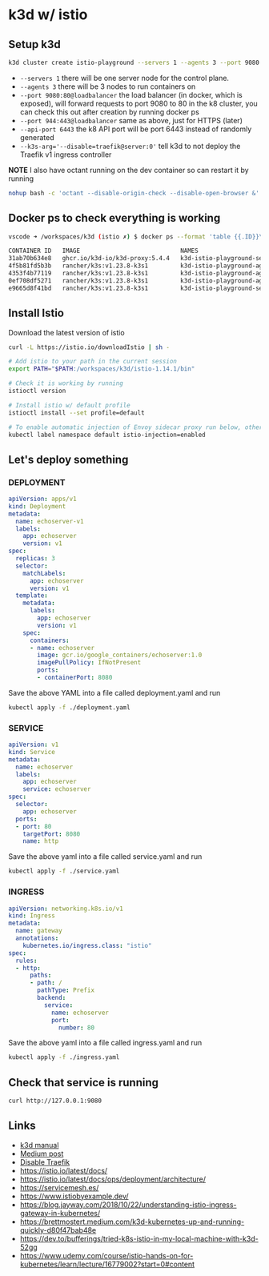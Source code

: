 # k3d w/ istio

## Setup k3d

```bash
k3d cluster create istio-playground --servers 1 --agents 3 --port 9080:80@loadbalancer --port 9443:443@loadbalancer --api-port 6443 --k3s-arg='--disable=traefik@server:0'
```

- `--servers 1` there will be one server node for the control plane.
- `--agents 3` there will be 3 nodes to run containers on
- `--port 9080:80@loadbalancer` the load balancer (in docker, which is exposed), will forward requests to port 9080 to 80 in the k8 cluster, you can check this out after creation by running docker ps
- `--port 944:443@loadbalancer` same as above, just for HTTPS (later)
- `--api-port 6443` the k8 API port will be port 6443 instead of randomly generated
- `--k3s-arg='--disable=traefik@server:0'` tell k3d to not deploy the Traefik v1 ingress controller

**NOTE** I also have octant running on the dev container so can restart it by running

```bash
nohup bash -c 'octant --disable-origin-check --disable-open-browser &' > ./.devcontainer/logs/octant.log
```

## Docker ps to check everything is working

```bash
vscode ➜ /workspaces/k3d (istio ✗) $ docker ps --format 'table {{.ID}}\t{{.Image}}\t{{.Names}}\t{{.Ports}}'

CONTAINER ID   IMAGE                            NAMES                           PORTS
31ab70b634e8   ghcr.io/k3d-io/k3d-proxy:5.4.4   k3d-istio-playground-serverlb   0.0.0.0:6443->6443/tcp, 0.0.0.0:9080->80/tcp, 0.0.0.0:9443->443/tcp
4f5b81fd5b3b   rancher/k3s:v1.23.8-k3s1         k3d-istio-playground-agent-2    
4353f4b77119   rancher/k3s:v1.23.8-k3s1         k3d-istio-playground-agent-1    
0ef708df5271   rancher/k3s:v1.23.8-k3s1         k3d-istio-playground-agent-0    
e9665d8f41bd   rancher/k3s:v1.23.8-k3s1         k3d-istio-playground-server-0   
```

## Install Istio

Download the latest version of istio

```bash
curl -L https://istio.io/downloadIstio | sh -

# Add istio to your path in the current session
export PATH="$PATH:/workspaces/k3d/istio-1.14.1/bin"

# Check it is working by running 
istioctl version

# Install istio w/ default profile
istioctl install --set profile=default

# To enable automatic injection of Envoy sidecar proxy run below, otherwise you will have to do it yourself
kubectl label namespace default istio-injection=enabled

```

## Let's deploy something

### DEPLOYMENT

```yaml
apiVersion: apps/v1
kind: Deployment
metadata:
  name: echoserver-v1
  labels:
    app: echoserver
    version: v1
spec:
  replicas: 3
  selector:
    matchLabels:
      app: echoserver
      version: v1
  template:
    metadata:
      labels:
        app: echoserver
        version: v1
    spec:
      containers:
      - name: echoserver
        image: gcr.io/google_containers/echoserver:1.0
        imagePullPolicy: IfNotPresent
        ports:
        - containerPort: 8080
```

Save the above YAML into a file called deployment.yaml and run

```bash
kubectl apply -f ./deployment.yaml
```
### SERVICE

```yaml
apiVersion: v1
kind: Service
metadata:
  name: echoserver
  labels:
    app: echoserver
    service: echoserver
spec:
  selector:
    app: echoserver
  ports:
  - port: 80
    targetPort: 8080
    name: http
```

Save the above yaml into a file called service.yaml and run

```bash
kubectl apply -f ./service.yaml
```

### INGRESS

```yaml
apiVersion: networking.k8s.io/v1
kind: Ingress
metadata:
  name: gateway
  annotations:
    kubernetes.io/ingress.class: "istio"
spec:
  rules:
  - http:
      paths:
      - path: /
        pathType: Prefix
        backend:
          service:
            name: echoserver
            port:
              number: 80
```

Save the above yaml into a file called ingress.yaml and run

```bash
kubectl apply -f ./ingress.yaml
```

## Check that service is running

```bash
curl http://127.0.0.1:9080
```

## Links

- [k3d manual](https://k3d.io/v5.4.4/)
- [Medium post](https://brettmostert.medium.com/k3d-kubernetes-istio-service-mesh-286a7ba3a64f)
- [Disable Traefik](https://k3d.io/v5.4.1/design/concepts/)
- https://istio.io/latest/docs/
- https://istio.io/latest/docs/ops/deployment/architecture/
- https://servicemesh.es/
- https://www.istiobyexample.dev/
- https://blog.jayway.com/2018/10/22/understanding-istio-ingress-gateway-in-kubernetes/
- https://brettmostert.medium.com/k3d-kubernetes-up-and-running-quickly-d80f47bab48e
- https://dev.to/bufferings/tried-k8s-istio-in-my-local-machine-with-k3d-52gg
- https://www.udemy.com/course/istio-hands-on-for-kubernetes/learn/lecture/16779002?start=0#content